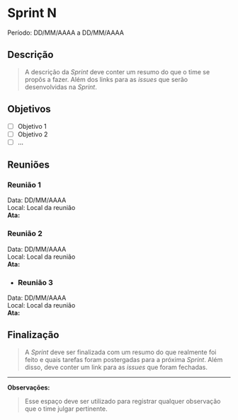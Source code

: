 # Sprint N
Período: DD/MM/AAAA a DD/MM/AAAA

## Descrição
> A descrição da _Sprint_ deve conter um resumo do que o time se propôs a fazer. Além dos links para as _issues_ que serão desenvolvidas na _Sprint_.

## Objetivos
- [ ] Objetivo 1
- [ ] Objetivo 2
- [ ] ...

## Reuniões
### Reunião 1
Data: DD/MM/AAAA  
Local: Local da reunião  
**Ata:**


### Reunião 2
Data: DD/MM/AAAA  
Local: Local da reunião  
**Ata:**


- ### Reunião 3
Data: DD/MM/AAAA  
Local: Local da reunião  
**Ata:**


## Finalização
> A _Sprint_ deve ser finalizada com um resumo do que realmente foi feito e quais tarefas foram postergadas para a próxima _Sprint_. Além disso, deve conter um link para as _issues_ que foram fechadas.

---

**Observações:**
> Esse espaço deve ser utilizado para registrar qualquer observação que o time julgar pertinente.
